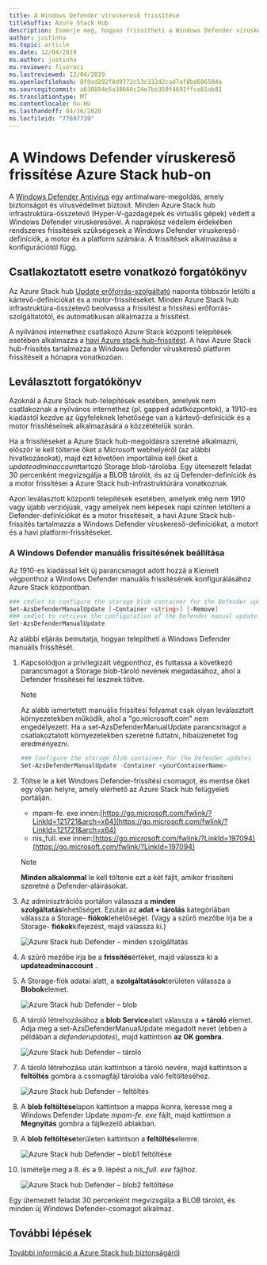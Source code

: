 ```yaml
---
title: A Windows Defender víruskereső frissítése
titleSuffix: Azure Stack Hub
description: Ismerje meg, hogyan frissítheti a Windows Defender víruskeresőt Azure Stack hub-on
author: justinha
ms.topic: article
ms.date: 12/04/2019
ms.author: justinha
ms.reviewer: fiseraci
ms.lastreviewed: 12/04/2019
ms.openlocfilehash: 8f0ad292f8d9772c53c332d2cad7af8bd606594a
ms.sourcegitcommit: a630894e5a38666c24e7be350f4691ffce81ab81
ms.translationtype: MT
ms.contentlocale: hu-HU
ms.lasthandoff: 04/16/2020
ms.locfileid: "77697739"
---
```

# <a name="update-windows-defender-antivirus-on-azure-stack-hub"></a>A Windows Defender víruskereső frissítése Azure Stack hub-on

A [Windows Defender Antivirus](https://docs.microsoft.com/windows/security/threat-protection/windows-defender-antivirus/windows-defender-antivirus-in-windows-10) egy antimalware-megoldás, amely biztonságot és vírusvédelmet biztosít. Minden Azure Stack hub infrastruktúra-összetevő (Hyper-V-gazdagépek és virtuális gépek) védett a Windows Defender víruskeresővel. A naprakész védelem érdekében rendszeres frissítések szükségesek a Windows Defender víruskereső-definíciók, a motor és a platform számára. A frissítések alkalmazása a konfigurációtól függ.

## <a name="connected-scenario"></a>Csatlakoztatott esetre vonatkozó forgatókönyv

Az Azure Stack hub [Update erőforrás-szolgáltató](azure-stack-updates.md#the-update-resource-provider) naponta többször letölti a kártevő-definíciókat és a motor-frissítéseket. Minden Azure Stack hub infrastruktúra-összetevő beolvassa a frissítést a frissítési erőforrás-szolgáltatótól, és automatikusan alkalmazza a frissítést.

A nyilvános internethez csatlakozó Azure Stack központi telepítések esetében alkalmazza a [havi Azure stack hub-frissítést](azure-stack-apply-updates.md). A havi Azure Stack hub-frissítés tartalmazza a Windows Defender víruskereső platform frissítéseit a hónapra vonatkozóan.

## <a name="disconnected-scenario"></a>Leválasztott forgatókönyv

Azoknál a Azure Stack hub-telepítések esetében, amelyek nem csatlakoznak a nyilvános internethez (pl. gapped adatközpontok), a 1910-es kiadástól kezdve az ügyfeleknek lehetősége van a kártevő-definíciók és a motor frissítéseinek alkalmazására a közzétételük során. 

Ha a frissítéseket a Azure Stack hub-megoldásra szeretné alkalmazni, először le kell töltenie őket a Microsoft webhelyéről (az alábbi hivatkozásokat), majd ezt követően importálnia kell őket a *updateadminaccount*tartozó Storage blob-tárolóba. Egy ütemezett feladat 30 percenként megvizsgálja a BLOB tárolót, és az új Defender-definíciók és a motor frissítései a Azure Stack hub-infrastruktúrára vonatkoznak. 

Azon leválasztott központi telepítések esetében, amelyek még nem 1910 vagy újabb verziójúak, vagy amelyek nem képesek napi szinten letölteni a Defender-definíciókat és a motor frissítéseit, a havi Azure Stack hub-frissítés tartalmazza a Windows Defender víruskereső-definíciókat, a motort és a havi platform-frissítéseket. 


### <a name="set-up-windows-defender-for-manual-updates"></a>A Windows Defender manuális frissítésének beállítása 

Az 1910-es kiadással két új parancsmagot adott hozzá a Kiemelt végponthoz a Windows Defender manuális frissítésének konfigurálásához Azure Stack központban. 

```powershell 
### cmdlet to configure the storage blob container for the Defender updates 
Set-AzsDefenderManualUpdate [-Container <string>] [-Remove]  
### cmdlet to retrieve the configuration of the Defender manual update settings 
Get-AzsDefenderManualUpdate  
``` 

Az alábbi eljárás bemutatja, hogyan telepítheti a Windows Defender manuális frissítését. 

1. Kapcsolódjon a privilegizált végponthoz, és futtassa a következő parancsmagot a Storage blob-tároló nevének megadásához, ahol a Defender frissítései fel lesznek töltve. 

   > [!NOTE] 
   > Az alább ismertetett manuális frissítési folyamat csak olyan leválasztott környezetekben működik, ahol a "go.microsoft.com" nem engedélyezett. Ha a set-AzsDefenderManualUpdate parancsmagot a csatlakoztatott környezetekben szeretné futtatni, hibaüzenetet fog eredményezni. 

   ```powershell 
   ### Configure the storage blob container for the Defender updates 
   Set-AzsDefenderManualUpdate -Container <yourContainerName>
   ``` 

2. Töltse le a két Windows Defender-frissítési csomagot, és mentse őket egy olyan helyre, amely elérhető az Azure Stack hub felügyeleti portálján.  

   * mpam-fe. exe innen:[https://go.microsoft.com/fwlink/?LinkId=121721&arch=x64](https://go.microsoft.com/fwlink/?LinkId=121721&arch=x64) 
   * nis_full. exe innen:[https://go.microsoft.com/fwlink/?LinkId=197094](https://go.microsoft.com/fwlink/?LinkId=197094) 

   > [!NOTE] 
   > **Minden alkalommal** le kell töltenie ezt a két fájlt, amikor frissíteni szeretné a Defender-aláírásokat. 

3. Az adminisztrációs portálon válassza a **minden szolgáltatás**lehetőséget. Ezután az **adat + tárolás** kategóriában válassza a Storage- **fiókok**lehetőséget. (Vagy a szűrő mezőbe írja be a Storage- **fiókok**kifejezést, majd válassza ki.) 

   ![Azure Stack hub Defender – minden szolgáltatás](./media/azure-stack-security-av/image1.png)  

4. A szűrő mezőbe írja be a **frissítés**értéket, majd válassza ki a **updateadminaccount** . 

5. A Storage-fiók adatai alatt, a **szolgáltatások**területen válassza a **Blobok**elemet. 

   ![Azure Stack hub Defender – blob](./media/azure-stack-security-av/image2.png) 

6. A tároló létrehozásához a **blob Service**alatt válassza a **+ tároló** elemet. Adja meg a set-AzsDefenderManualUpdate megadott nevet (ebben a példában a *defenderupdates*), majd kattintson **az OK gombra**. 

   ![Azure Stack hub Defender – tároló](./media/azure-stack-security-av/image3.png) 

7. A tároló létrehozása után kattintson a tároló nevére, majd kattintson a **feltöltés** gombra a csomagfájl tárolóba való feltöltéséhez. 

   ![Azure Stack hub Defender – feltöltés](./media/azure-stack-security-av/image4.png) 

8. A **blob feltöltése**lapon kattintson a mappa ikonra, keresse meg a Windows Defender Update *mpam-fe. exe* fájlt, majd kattintson a **Megnyitás** gombra a fájlkezelő ablakban. 

9. A **blob feltöltése**területen kattintson a **feltöltés**elemre. 

   ![Azure Stack hub Defender – blob1 feltöltése](./media/azure-stack-security-av/image5.png) 

1. Ismételje meg a 8. és a 9. lépést a *nis_full. exe* fájlhoz. 

   ![Azure Stack hub Defender – blob2 feltöltése](./media/azure-stack-security-av/image6.png)

Egy ütemezett feladat 30 percenként megvizsgálja a BLOB tárolót, és minden új Windows Defender-csomagot alkalmaz.  

## <a name="next-steps"></a>További lépések

[További információ a Azure Stack hub biztonságáról](azure-stack-security-foundations.md)

